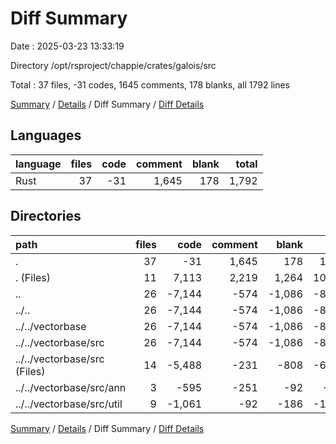 # Diff Summary

Date : 2025-03-23 13:33:19

Directory /opt/rsproject/chappie/crates/galois/src

Total : 37 files,  -31 codes, 1645 comments, 178 blanks, all 1792 lines

[Summary](results.md) / [Details](details.md) / Diff Summary / [Diff Details](diff-details.md)

## Languages
| language | files | code | comment | blank | total |
| :--- | ---: | ---: | ---: | ---: | ---: |
| Rust | 37 | -31 | 1,645 | 178 | 1,792 |

## Directories
| path | files | code | comment | blank | total |
| :--- | ---: | ---: | ---: | ---: | ---: |
| . | 37 | -31 | 1,645 | 178 | 1,792 |
| . (Files) | 11 | 7,113 | 2,219 | 1,264 | 10,596 |
| .. | 26 | -7,144 | -574 | -1,086 | -8,804 |
| ../.. | 26 | -7,144 | -574 | -1,086 | -8,804 |
| ../../vectorbase | 26 | -7,144 | -574 | -1,086 | -8,804 |
| ../../vectorbase/src | 26 | -7,144 | -574 | -1,086 | -8,804 |
| ../../vectorbase/src (Files) | 14 | -5,488 | -231 | -808 | -6,527 |
| ../../vectorbase/src/ann | 3 | -595 | -251 | -92 | -938 |
| ../../vectorbase/src/util | 9 | -1,061 | -92 | -186 | -1,339 |

[Summary](results.md) / [Details](details.md) / Diff Summary / [Diff Details](diff-details.md)